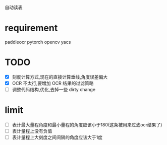 自动读表
# requirement
paddleocr
pytorch
opencv
yacs

# TODO
- [x] 刻度计算方式,现在的直接计算垂线,角度误差偏大
- [x] OCR 不太行,要增加 OCR 结果的过滤策略
- [ ] 调整代码结构,优化,去掉一些 dirty change

# limit
- [ ] 表计最大量程角度和最小量程的角度应该小于180(这条被用来过滤ocr结果了)
- [ ] 表计量程上没有负值
- [ ] 表计量程上大刻度之间间隔的角度应该大于1度
